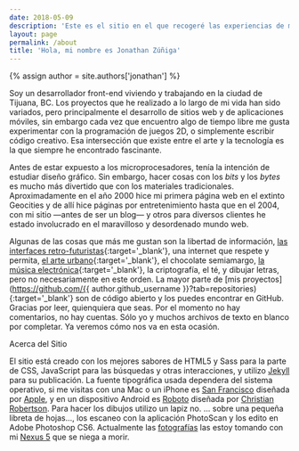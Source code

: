 ```yaml
---
date: 2018-05-09
description: 'Este es el sitio en el que recogeré las experiencias de mi vida diaria. Si quieres saber por qué hice este sitio puedes leer  <a href="#!">el primer artículo</a> y si te preguntas quién soy ahí va algo de información.'
layout: page
permalink: /about
title: 'Hola, mi nombre es Jonathan Zúñiga'
---
```


{% assign author = site.authors['jonathan'] %}

Soy un desarrollador front-end viviendo y trabajando en la ciudad de Tijuana, BC. Los proyectos que he realizado a lo largo de mi vida han sido variados, pero principalmente el desarrollo de sitios web y de aplicaciones móviles, sin embargo cada vez que encuentro algo de tiempo libre me gusta experimentar con la programación de juegos 2D, o simplemente escribir código creativo. Esa intersección que existe entre el arte y la tecnología es la que siempre he encontrado fascinante.

Antes de estar expuesto a los microprocesadores, tenía la intención de estudiar diseño gráfico. Sin embargo, hacer cosas con los *bits* y los *bytes* es mucho más divertido que con los materiales tradicionales. Aproximadamente en el año 2000 hice mi primera página web en el extinto Geocities y de allí hice páginas por entretenimiento hasta que en el 2004, con mi sitio —antes de ser un blog— y otros para diversos clientes he estado involucrado en el maravilloso y desordenado mundo web.

Algunas de las cosas que más me gustan son la libertad de información, [las interfaces retro-futuristas](https://www.youtube.com/watch?v=2ywWFvjE-yU){:target='_blank'}, una internet que respete y permita, [el arte urbano](https://www.youtube.com/watch?v=gmu_RByhlGw){:target='_blank'}, el chocolate semiamargo, [la música electrónica](https://www.youtube.com/watch?v=RbxZmcQWWgE){:target='_blank'}, la criptografía, el té, y dibujar letras, pero no necesariamente en este orden. La mayor parte de [mis proyectos](https://github.com/{{ author.github_username }}?tab=repositories){:target='_blank'} son de código abierto y los puedes encontrar en GitHub. Gracias por leer, quienquiera que seas. Por el momento no hay comentarios, no hay cuentas. Sólo yo y muchos archivos de texto en blanco por completar. Ya veremos cómo nos va en esta ocasión.

<p class="h6 smcaps tt-uppercase ta-center">Acerca del Sitio</p>

<p class="md-cols-2 fs-sm">
	El sitio está creado con los mejores sabores de HTML5 y Sass para la parte de CSS, JavaScript para las búsquedas y otras interacciones, y utilizo <a href="https://jekyllrb.com/" target="_blank">Jekyll</a> para su publicación. La fuente tipográfica usada dependera del sistema operativo, si me visitas con una Mac o un iPhone es <a href="https://developer.apple.com/fonts/">San Francisco</a> diseñada por <a href="https://www.apple.com/">Apple</a>, y en un dispositivo Android es <a href="https://fonts.google.com/specimen/Roboto" target="_blank">Roboto</a> diseñada por <a href="http://christianrobertson.com/" target="_blank">Christian Robertson</a>. Para hacer los dibujos utilizo un lapiz no. ... sobre una pequeña libreta de hojas..., los escaneo con la aplicación PhotoScan y los edito en Adobe Photoshop CS6. Actualmente las <a href="https://www.flickr.com/photos/{{ author.flickr_username }}" target="_blank">fotografías</a> las estoy tomando con mi <a href="https://web.archive.org/web/20150905053915/http://www.google.com/nexus/5/" target="_blank">Nexus 5</a> que se niega a morir.
</p>
